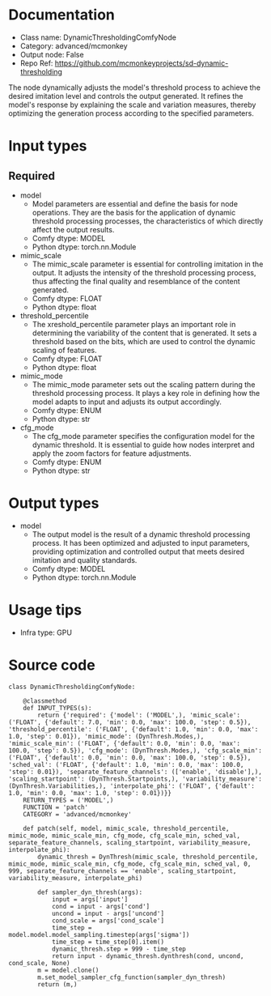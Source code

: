 # Documentation
- Class name: DynamicThresholdingComfyNode
- Category: advanced/mcmonkey
- Output node: False
- Repo Ref: https://github.com/mcmonkeyprojects/sd-dynamic-thresholding

The node dynamically adjusts the model's threshold process to achieve the desired imitation level and controls the output generated. It refines the model's response by explaining the scale and variation measures, thereby optimizing the generation process according to the specified parameters.

# Input types
## Required
- model
    - Model parameters are essential and define the basis for node operations. They are the basis for the application of dynamic threshold processing processes, the characteristics of which directly affect the output results.
    - Comfy dtype: MODEL
    - Python dtype: torch.nn.Module
- mimic_scale
    - The mimic_scale parameter is essential for controlling imitation in the output. It adjusts the intensity of the threshold processing process, thus affecting the final quality and resemblance of the content generated.
    - Comfy dtype: FLOAT
    - Python dtype: float
- threshold_percentile
    - The xreshold_percentile parameter plays an important role in determining the variability of the content that is generated. It sets a threshold based on the bits, which are used to control the dynamic scaling of features.
    - Comfy dtype: FLOAT
    - Python dtype: float
- mimic_mode
    - The mimic_mode parameter sets out the scaling pattern during the threshold processing process. It plays a key role in defining how the model adapts to input and adjusts its output accordingly.
    - Comfy dtype: ENUM
    - Python dtype: str
- cfg_mode
    - The cfg_mode parameter specifies the configuration model for the dynamic threshold. It is essential to guide how nodes interpret and apply the zoom factors for feature adjustments.
    - Comfy dtype: ENUM
    - Python dtype: str

# Output types
- model
    - The output model is the result of a dynamic threshold processing process. It has been optimized and adjusted to input parameters, providing optimization and controlled output that meets desired imitation and quality standards.
    - Comfy dtype: MODEL
    - Python dtype: torch.nn.Module

# Usage tips
- Infra type: GPU

# Source code
```
class DynamicThresholdingComfyNode:

    @classmethod
    def INPUT_TYPES(s):
        return {'required': {'model': ('MODEL',), 'mimic_scale': ('FLOAT', {'default': 7.0, 'min': 0.0, 'max': 100.0, 'step': 0.5}), 'threshold_percentile': ('FLOAT', {'default': 1.0, 'min': 0.0, 'max': 1.0, 'step': 0.01}), 'mimic_mode': (DynThresh.Modes,), 'mimic_scale_min': ('FLOAT', {'default': 0.0, 'min': 0.0, 'max': 100.0, 'step': 0.5}), 'cfg_mode': (DynThresh.Modes,), 'cfg_scale_min': ('FLOAT', {'default': 0.0, 'min': 0.0, 'max': 100.0, 'step': 0.5}), 'sched_val': ('FLOAT', {'default': 1.0, 'min': 0.0, 'max': 100.0, 'step': 0.01}), 'separate_feature_channels': (['enable', 'disable'],), 'scaling_startpoint': (DynThresh.Startpoints,), 'variability_measure': (DynThresh.Variabilities,), 'interpolate_phi': ('FLOAT', {'default': 1.0, 'min': 0.0, 'max': 1.0, 'step': 0.01})}}
    RETURN_TYPES = ('MODEL',)
    FUNCTION = 'patch'
    CATEGORY = 'advanced/mcmonkey'

    def patch(self, model, mimic_scale, threshold_percentile, mimic_mode, mimic_scale_min, cfg_mode, cfg_scale_min, sched_val, separate_feature_channels, scaling_startpoint, variability_measure, interpolate_phi):
        dynamic_thresh = DynThresh(mimic_scale, threshold_percentile, mimic_mode, mimic_scale_min, cfg_mode, cfg_scale_min, sched_val, 0, 999, separate_feature_channels == 'enable', scaling_startpoint, variability_measure, interpolate_phi)

        def sampler_dyn_thresh(args):
            input = args['input']
            cond = input - args['cond']
            uncond = input - args['uncond']
            cond_scale = args['cond_scale']
            time_step = model.model.model_sampling.timestep(args['sigma'])
            time_step = time_step[0].item()
            dynamic_thresh.step = 999 - time_step
            return input - dynamic_thresh.dynthresh(cond, uncond, cond_scale, None)
        m = model.clone()
        m.set_model_sampler_cfg_function(sampler_dyn_thresh)
        return (m,)
```